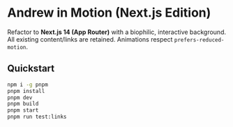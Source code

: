 # Andrew in Motion (Next.js Edition)

Refactor to **Next.js 14 (App Router)** with a biophilic, interactive background.
All existing content/links are retained. Animations respect `prefers-reduced-motion`.

## Quickstart
```sh
npm i -g pnpm
pnpm install
pnpm dev
pnpm build
pnpm start
pnpm run test:links

